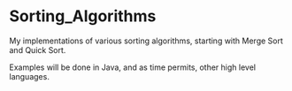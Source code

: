 Sorting_Algorithms
==================

My implementations of various sorting algorithms, starting with Merge Sort and Quick Sort.

Examples will be done in Java, and as time permits, other high level languages.
